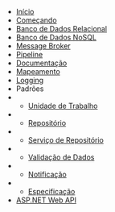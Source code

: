 * [Início](/)
* [Começando](pt-br/getting-started.md)
* [Banco de Dados Relacional](pt-br/database/relational.md)
* [Banco de Dados NoSQL](pt-br/database/nosql.md)
* [Message Broker](pt-br/broker.md)
* [Pipeline](pt-br/pipeline.md)
* [Documentação](pt-br/documentation.md)
* [Mapeamento](pt-br/mapping.md)
* [Logging](pt-br/logging.md)
* Padrões
* * [Unidade de Trabalho](pt-br/database/use-unitofwork.md)
* * [Repositório](pt-br/database/use-repository.md)
* * [Serviço de Repositório](pt-br/database/use-service.md)
* * [Validação de Dados](pt-br/validation.md)
* * [Notificação](pt-br/notification.md)
* * [Especificação](pt-br/specification.md)
* [ASP.NET Web API](pt-br/webapi.md)